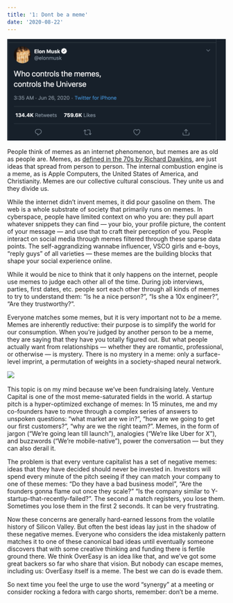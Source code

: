 ```yaml
---
title: '1: Dont be a meme'
date: '2020-08-22'
---
```


![](./Elon_Musk.png)

People think of memes as an internet phenomenon, but memes are as old as people are. Memes, as [defined in the 70s by Richard Dawkins](https://en.wikipedia.org/wiki/Meme#Dawkins), are just ideas that spread from person to person. The internal combustion engine is a meme, as is Apple Computers, the United States of America, and Christianity. Memes are our collective cultural conscious. They unite us and they divide us.

While the internet didn’t invent memes, it did pour gasoline on them. The web is a whole substrate of society that primarily runs on memes. In cyberspace, people have limited context on who you are: they pull apart whatever snippets they can find — your bio, your profile picture, the content of your message — and use that to craft their perception of you. People interact on social media through memes filtered through these sparse data points. The self-aggrandizing wannabe influencer, VSCO girls and e-boys, “reply guys” of all varieties — these memes are the building blocks that shape your social experience online.

While it would be nice to think that it only happens on the internet, people use memes to judge each other all of the time. During job interviews, parties, first dates, etc. people sort each other through all kinds of memes to try to understand them: “Is he a nice person?”, “Is she a 10x engineer?”, “Are they trustworthy?”.

Everyone matches some memes, but it is very important not to _be_ a meme. Memes are inherently reductive: their purpose is to simplify the world for our consumption. When you’re judged by another person to be a meme, they are saying that they have you totally figured out. But what people actually want from relationships — whether they are romantic, professional, or otherwise — is mystery. There is no mystery in a meme: only a surface-level imprint, a permutation of weights in a society-shaped neural network.

![](./Dwight_meme.png)

This topic is on my mind because we’ve been fundraising lately. Venture Capital is one of the most meme-saturated fields in the world. A startup pitch is a hyper-optimized exchange of memes: In 15 minutes, me and my co-founders have to move through a complex series of answers to unspoken questions: “what market are we in?”, “how are we going to get our first customers?”, “why are we the right team?”. Memes, in the form of jargon (“We’re going lean till launch”), analogies (“We’re like Uber for X”), and buzzwords (“We’re mobile-native”), power the conversation — but they can also derail it.

The problem is that every venture capitalist has a set of negative memes: ideas that they have decided should never be invested in. Investors will spend every minute of the pitch seeing if they can match your company to one of these memes: “Do they have a bad business model”, “Are the founders gonna flame out once they scale?” “Is the company similar to Y-startup-that-recently-failed?”. The second a match registers, you lose them. Sometimes you lose them in the first 2 seconds. It can be very frustrating.

Now these concerns are generally hard-earned lessons from the volatile history of Silicon Valley. But often the best ideas lay just in the shadow of these negative memes. Everyone who considers the idea mistakenly pattern matches it to one of these canonical bad ideas until eventually someone discovers that with some creative thinking and funding there is fertile ground there. We think OverEasy is an idea like that, and we’ve got some great backers so far who share that vision. But nobody can escape memes, including us: OverEasy itself is a meme. The best we can do is evade them.

So next time you feel the urge to use the word “synergy” at a meeting or consider rocking a fedora with cargo shorts, remember: don’t be a meme.
